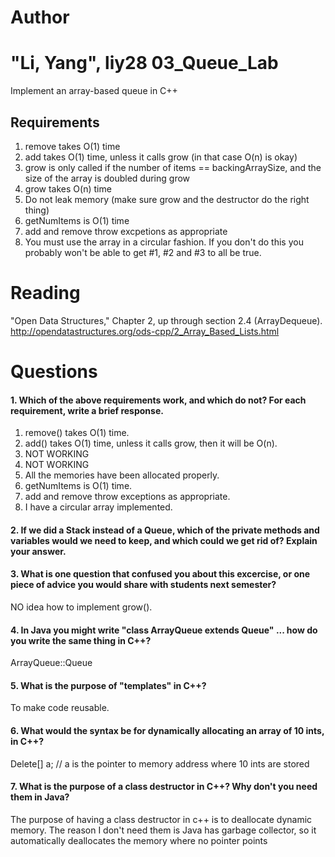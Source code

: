 Author
==========
"Li, Yang", liy28
03_Queue_Lab
============

Implement an array-based queue in C++

Requirements
------------

1. remove takes O(1) time
2. add takes O(1) time, unless it calls grow (in that case O(n) is okay)
3. grow is only called if the number of items == backingArraySize, and the size of the array is doubled during grow
4. grow takes O(n) time
5. Do not leak memory (make sure grow and the destructor do the right thing)
6. getNumItems is O(1) time
7. add and remove throw excpetions as appropriate
8. You must use the array in a circular fashion. If you don't do this you probably won't be able to get #1, #2 and #3 to all be true.

Reading
=======
"Open Data Structures," Chapter 2, up through section 2.4 (ArrayDequeue). http://opendatastructures.org/ods-cpp/2_Array_Based_Lists.html

Questions
=========

#### 1. Which of the above requirements work, and which do not? For each requirement, write a brief response.

1. remove() takes O(1) time.
2. add() takes O(1) time, unless it calls grow, then it will be O(n). 
3. NOT WORKING
4. NOT WORKING
5. All the memories have been allocated properly.
6. getNumItems is O(1) time.
7. add and remove throw exceptions as appropriate.
8. I have a circular array implemented. 

#### 2. If we did a Stack instead of a Queue, which of the private methods and variables would we need to keep, and which could we get rid of? Explain your answer.

#### 3. What is one question that confused you about this excercise, or one piece of advice you would share with students next semester?
NO idea how to implement grow().
#### 4. In Java you might write "class ArrayQueue extends Queue" ... how do you write the same thing in C++?
ArrayQueue::Queue
#### 5. What is the purpose of "templates" in C++?
To make code reusable.
#### 6. What would the syntax be for dynamically allocating an array of 10 ints, in C++?
Delete[] a; // a is the pointer to memory address where 10 ints are stored
#### 7. What is the purpose of a class destructor in C++? Why don't you need them in Java?
The purpose of having a class destructor in c++ is to deallocate dynamic memory. The reason I don't need them is Java has garbage collector, so it automatically deallocates the memory where no pointer points
